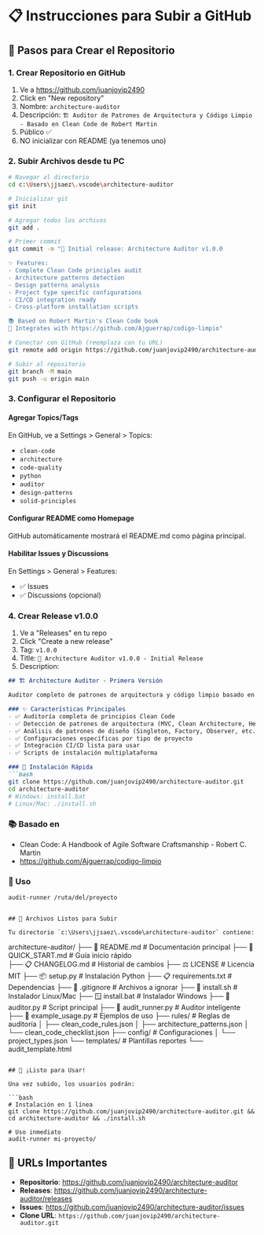 # 📋 Instrucciones para Subir a GitHub

## 🚀 Pasos para Crear el Repositorio

### 1. Crear Repositorio en GitHub
1. Ve a https://github.com/juanjovip2490
2. Click en "New repository"
3. Nombre: `architecture-auditor`
4. Descripción: `🏗️ Auditor de Patrones de Arquitectura y Código Limpio - Basado en Clean Code de Robert Martin`
5. Público ✅
6. NO inicializar con README (ya tenemos uno)

### 2. Subir Archivos desde tu PC

```bash
# Navegar al directorio
cd c:\Users\jjsaez\.vscode\architecture-auditor

# Inicializar git
git init

# Agregar todos los archivos
git add .

# Primer commit
git commit -m "🎉 Initial release: Architecture Auditor v1.0.0

✨ Features:
- Complete Clean Code principles audit
- Architecture patterns detection  
- Design patterns analysis
- Project type specific configurations
- CI/CD integration ready
- Cross-platform installation scripts

📚 Based on Robert Martin's Clean Code book
🔗 Integrates with https://github.com/Ajguerrap/codigo-limpio"

# Conectar con GitHub (reemplaza con tu URL)
git remote add origin https://github.com/juanjovip2490/architecture-auditor.git

# Subir al repositorio
git branch -M main
git push -u origin main
```

### 3. Configurar el Repositorio

#### Agregar Topics/Tags
En GitHub, ve a Settings > General > Topics:
- `clean-code`
- `architecture`
- `code-quality`
- `python`
- `auditor`
- `design-patterns`
- `solid-principles`

#### Configurar README como Homepage
GitHub automáticamente mostrará el README.md como página principal.

#### Habilitar Issues y Discussions
En Settings > General > Features:
- ✅ Issues
- ✅ Discussions (opcional)

### 4. Crear Release v1.0.0

1. Ve a "Releases" en tu repo
2. Click "Create a new release"
3. Tag: `v1.0.0`
4. Title: `🎉 Architecture Auditor v1.0.0 - Initial Release`
5. Description:
```markdown
## 🏗️ Architecture Auditor - Primera Versión

Auditor completo de patrones de arquitectura y código limpio basado en los principios de Robert C. Martin.

### ✨ Características Principales
- ✅ Auditoría completa de principios Clean Code
- ✅ Detección de patrones de arquitectura (MVC, Clean Architecture, Hexagonal)
- ✅ Análisis de patrones de diseño (Singleton, Factory, Observer, etc.)
- ✅ Configuraciones específicas por tipo de proyecto
- ✅ Integración CI/CD lista para usar
- ✅ Scripts de instalación multiplataforma

### 🚀 Instalación Rápida
```bash
git clone https://github.com/juanjovip2490/architecture-auditor.git
cd architecture-auditor
# Windows: install.bat
# Linux/Mac: ./install.sh
```

### 📚 Basado en
- Clean Code: A Handbook of Agile Software Craftsmanship - Robert C. Martin
- https://github.com/Ajguerrap/codigo-limpio

### 🎯 Uso
```bash
audit-runner /ruta/del/proyecto
```
```

## 📝 Archivos Listos para Subir

Tu directorio `c:\Users\jjsaez\.vscode\architecture-auditor` contiene:

```
architecture-auditor/
├── 📄 README.md                    # Documentación principal
├── 🚀 QUICK_START.md              # Guía inicio rápido  
├── 📋 CHANGELOG.md                # Historial de cambios
├── ⚖️ LICENSE                     # Licencia MIT
├── 📦 setup.py                    # Instalación Python
├── 📋 requirements.txt            # Dependencias
├── 🚫 .gitignore                  # Archivos a ignorar
├── 🐧 install.sh                  # Instalador Linux/Mac
├── 🪟 install.bat                 # Instalador Windows
├── 🐍 auditor.py                  # Script principal
├── 🎯 audit_runner.py             # Auditor inteligente
├── 📝 example_usage.py            # Ejemplos de uso
├── rules/                         # Reglas de auditoría
│   ├── clean_code_rules.json
│   ├── architecture_patterns.json
│   └── clean_code_checklist.json
├── config/                        # Configuraciones
│   └── project_types.json
└── templates/                     # Plantillas reportes
    └── audit_template.html
```

## 🎉 ¡Listo para Usar!

Una vez subido, los usuarios podrán:

```bash
# Instalación en 1 línea
git clone https://github.com/juanjovip2490/architecture-auditor.git && cd architecture-auditor && ./install.sh

# Uso inmediato
audit-runner mi-proyecto/
```

## 🔗 URLs Importantes

- **Repositorio**: https://github.com/juanjovip2490/architecture-auditor
- **Releases**: https://github.com/juanjovip2490/architecture-auditor/releases
- **Issues**: https://github.com/juanjovip2490/architecture-auditor/issues
- **Clone URL**: `https://github.com/juanjovip2490/architecture-auditor.git`